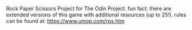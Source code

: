 Rock Paper Scissors Project for The Odin Project.
fun fact: there are extended versions of this game with additional resources (up to 25!).
rules can be found at: https://www.umop.com/rps.htm